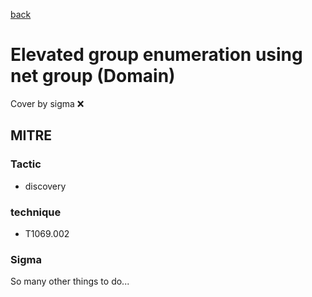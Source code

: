 [back](../index.md)
# Elevated group enumeration using net group (Domain)
Cover by sigma :x: 

## MITRE
### Tactic
  - discovery

### technique
  - T1069.002

### Sigma

 So many other things to do...